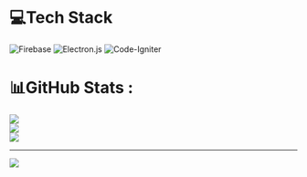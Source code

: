 
# 💻Tech Stack
![Firebase](https://img.shields.io/badge/firebase-%23039BE5.svg?style=for-the-badge&logo=firebase) ![Electron.js](https://img.shields.io/badge/Electron-191970?style=for-the-badge&logo=Electron&logoColor=white) ![Code-Igniter](https://img.shields.io/badge/CodeIgniter-%23EF4223.svg?style=for-the-badge&logo=codeIgniter&logoColor=white)
# 📊GitHub Stats :
![](https://github-readme-stats.vercel.app/api?username=soban-khan&theme=radical&hide_border=false&include_all_commits=false&count_private=false)<br/>
![](https://github-readme-streak-stats.herokuapp.com/?user=soban-khan&theme=radical&hide_border=false)<br/>
![](https://github-readme-stats.vercel.app/api/top-langs/?username=soban-khan&theme=radical&hide_border=false&include_all_commits=false&count_private=false&layout=compact)

---
[![](https://visitcount.itsvg.in/api?id=soban-khan&icon=0&color=0)](https://visitcount.itsvg.in)
